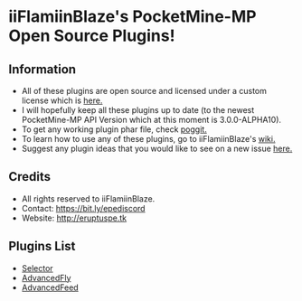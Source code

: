 # iiFlamiinBlaze's PocketMine-MP Open Source Plugins!

## Information
* All of these plugins are open source and licensed under a custom license which is [here.](https://github.com/iiFlamiinBlaze/PocketMine-Plugins/blob/master/LICENSE)
* I will hopefully keep all these plugins up to date (to the newest PocketMine-MP API Version which at this moment is 3.0.0-ALPHA10).
* To get any working plugin phar file, check [poggit.](https://poggit.pmmp.io/ci/iiFlamiinBlaze/PocketMine-Plugins)
* To learn how to use any of these plugins, go to iiFlamiinBlaze's [wiki.](https://github.com/iiFlamiinBlaze/PocketMine-Plugins/wiki)
* Suggest any plugin ideas that you would like to see on a new issue [here.](https://github.com/iiFlamiinBlaze/PocketMine-Plugins/issues)

## Credits
* All rights reserved to iiFlamiinBlaze.
* Contact: https://bit.ly/epediscord
* Website: http://eruptuspe.tk

## Plugins List
* [Selector](https://github.com/iiFlamiinBlaze/PocketMine-Plugins/blob/master/Selector)
* [AdvancedFly](https://github.com/iiFlamiinBlaze/PocketMine-Plugins/blob/master/AdvancedFly)
* [AdvancedFeed](https://github.com/iiFlamiinBlaze/PocketMine-Plugins/blob/master/AdvancedFeed)
